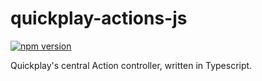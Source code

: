 # quickplay-actions-js
[![npm version](https://badge.fury.io/js/%40quickplaymod%2Fquickplay-actions-js.svg)](https://badge.fury.io/js/%40quickplaymod%2Fquickplay-actions-js)

Quickplay's central Action controller, written in Typescript.
